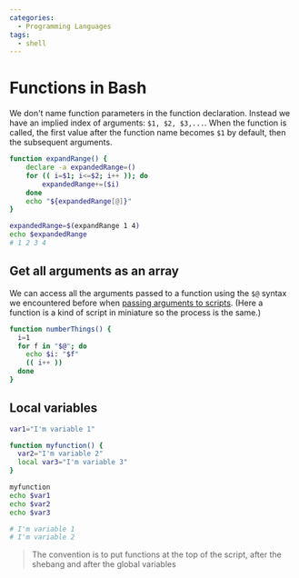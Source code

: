 ```yaml
---
categories:
  - Programming Languages
tags:
  - shell
---
```


# Functions in Bash

We don't name function parameters in the function declaration. Instead we have an implied index of arguments: `$1, $2, $3,...`. When the function is called, the first value after the function name becomes `$1` by default, then the subsequent arguments.

```bash
function expandRange() {
    declare -a expandedRange=()
    for (( i=$1; i<=$2; i++ )); do
        expandedRange+=($i)
    done
    echo "${expandedRange[@]}"
}
```

```bash
expandedRange=$(expandRange 1 4)
echo $expandedRange
# 1 2 3 4
```

## Get all arguments as an array

We can access all the arguments passed to a function using the `$@` syntax we encountered before when [passing arguments to scripts](/Programming_Languages/Shell/Passing_arguments_to_scripts.md). (Here a function is a kind of script in miniature so the process is the same.)

```sh
function numberThings() {
  i=1
  for f in "$@"; do
    echo $i: "$f"
    (( i++ ))
  done
}
```

## Local variables

```sh
var1="I'm variable 1"

function myfunction() {
  var2="I'm variable 2"
  local var3="I'm variable 3"
}

myfunction
echo $var1
echo $var2
echo $var3

# I'm variable 1
# I'm variable 2
```

> The convention is to put functions at the top of the script, after the shebang and after the global variables
